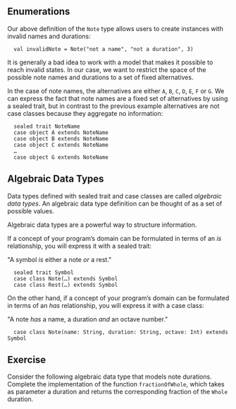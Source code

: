 
## Enumerations

Our above definition of the `Note` type allows users to create instances
with invalid names and durations:

      val invalidNote = Note("not a name", "not a duration", 3)

It is generally a bad idea to work with a model that makes it possible
to reach invalid states. In our case, we want to restrict the space
of the possible note names and durations to a set of fixed alternatives.

In the case of note names, the alternatives are either `A`, `B`, `C`,
`D`, `E`, `F` or `G`. We can express the fact that note names are
a fixed set of alternatives by using a sealed trait, but in contrast to
the previous example alternatives are not case classes because they
aggregate no information:

      sealed trait NoteName
      case object A extends NoteName
      case object B extends NoteName
      case object C extends NoteName
      …
      case object G extends NoteName

## Algebraic Data Types

Data types defined with sealed trait and case classes are called
*algebraic data types*. An algebraic data type definition can
be thought of as a set of possible values.

Algebraic data types are a powerful way to structure information.

If a concept of your program’s domain can be formulated in terms of
an *is* relationship, you will express it with a sealed trait:

"A symbol *is* either a note *or* a rest."

      sealed trait Symbol
      case class Note(…) extends Symbol
      case class Rest(…) extends Symbol

On the other hand, if a concept of your program’s domain can be
formulated in terms of an *has* relationship, you will express it
with a case class:

"A note *has* a name, a duration *and* an octave number."

      case class Note(name: String, duration: String, octave: Int) extends Symbol

## Exercise

Consider the following algebraic data type that models note durations.
Complete the implementation of the function `fractionOfWhole`, which
takes as parameter a duration and returns the corresponding fraction
of the `Whole` duration.
